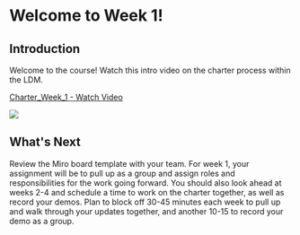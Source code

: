 # Welcome to Week 1!

## Introduction

Welcome to the course! Watch this intro video on the charter process within the LDM.

<div>
    <a href="https://www.loom.com/share/c951c5fef60c44ce88103fb093dfd554">
      <p>Charter_Week_1 - Watch Video</p>
    </a>
    <a href="https://www.loom.com/share/c951c5fef60c44ce88103fb093dfd554">
      <img style="max-width:300px;" src="https://cdn.loom.com/sessions/thumbnails/c951c5fef60c44ce88103fb093dfd554-8d57561fe43c82f2-full-play.gif">
    </a>
  </div>

## What's Next

Review the Miro board template with your team. For week 1, your assignment will be to pull up as a group and assign roles and responsibilities for the work going forward. You should also look ahead at weeks 2-4 and schedule a time to work on the charter together, as well as record your demos. Plan to block off 30-45 minutes each week to pull up and walk through your updates together, and another 10-15 to record your demo as a group.
